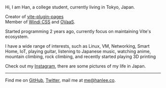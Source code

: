 <AboutMe />

Hi, I am Han, a college student, currently living in Tokyo, Japan.

Creator of [vite-plugin-pages](https://github.com/hannoeru/vite-plugin-pages)<br />
Member of [Windi CSS](https://windicss.org/) and [OVaaS](https://github.com/OVaaS).

Started programming 2 years ago, currently focus on maintaining Vite's ecosystem.

I have a wide range of interests, such as Linux, VM, Networking, Smart Home, IoT, playing guitar, listening to Japanese music, watching anime, mountain climbing, rock climbing, and recently started playing 3D printing

Check out my [Instagram](https://www.instagram.com/hanlee_noeru/), there are some pictures of my life in Japan.

***

Find me on [GitHub](https://github.com/hannoeru), [Twitter](https://www.twitter.com/hannoeru), mail me at [me@hanlee.co](mailto:me@hanlee.co).
